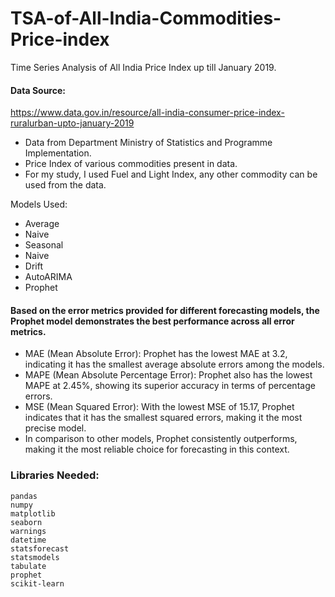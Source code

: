# TSA-of-All-India-Commodities-Price-index
Time Series Analysis of All India Price Index up till January 2019.

#### Data Source: 
https://www.data.gov.in/resource/all-india-consumer-price-index-ruralurban-upto-january-2019

- Data from Department Ministry of Statistics and Programme Implementation.
- Price Index of various commodities present in data.
- For my study, I used Fuel and Light Index, any other commodity can be used from the data.

Models Used:
- Average
- Naive
- Seasonal
- Naive
- Drift
- AutoARIMA
- Prophet

#### Based on the error metrics provided for different forecasting models, the Prophet model demonstrates the best performance across all error metrics.

- MAE (Mean Absolute Error): Prophet has the lowest MAE at 3.2, indicating it has the smallest average absolute errors among the models.
- MAPE (Mean Absolute Percentage Error): Prophet also has the lowest MAPE at 2.45%, showing its superior accuracy in terms of percentage errors.
- MSE (Mean Squared Error): With the lowest MSE of 15.17, Prophet indicates that it has the smallest squared errors, making it the most precise model.
- In comparison to other models, Prophet consistently outperforms, making it the most reliable choice for forecasting in this context.

### Libraries Needed:

```text
pandas
numpy
matplotlib
seaborn
warnings
datetime
statsforecast
statsmodels
tabulate
prophet
scikit-learn
```


